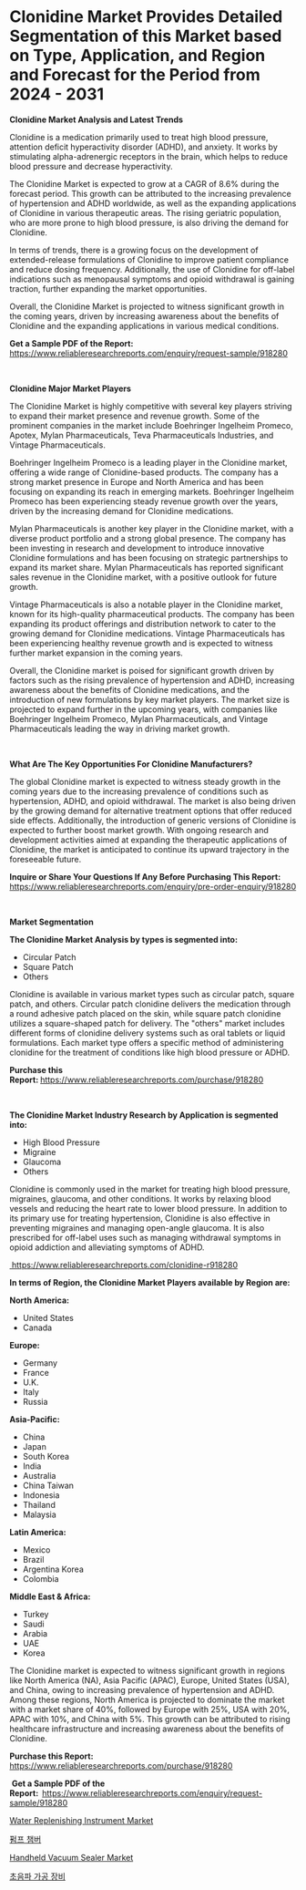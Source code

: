 <p><h1>Clonidine Market Provides Detailed Segmentation of this Market based on Type, Application, and Region and Forecast for the Period from 2024 - 2031</h1></p><p><strong>Clonidine Market Analysis and Latest Trends</strong></p>
<p><p>Clonidine is a medication primarily used to treat high blood pressure, attention deficit hyperactivity disorder (ADHD), and anxiety. It works by stimulating alpha-adrenergic receptors in the brain, which helps to reduce blood pressure and decrease hyperactivity.</p><p>The Clonidine Market is expected to grow at a CAGR of 8.6% during the forecast period. This growth can be attributed to the increasing prevalence of hypertension and ADHD worldwide, as well as the expanding applications of Clonidine in various therapeutic areas. The rising geriatric population, who are more prone to high blood pressure, is also driving the demand for Clonidine.</p><p>In terms of trends, there is a growing focus on the development of extended-release formulations of Clonidine to improve patient compliance and reduce dosing frequency. Additionally, the use of Clonidine for off-label indications such as menopausal symptoms and opioid withdrawal is gaining traction, further expanding the market opportunities.</p><p>Overall, the Clonidine Market is projected to witness significant growth in the coming years, driven by increasing awareness about the benefits of Clonidine and the expanding applications in various medical conditions.</p></p>
<p><strong>Get a Sample PDF of the Report:&nbsp;</strong> <a href="https://www.reliableresearchreports.com/enquiry/request-sample/918280">https://www.reliableresearchreports.com/enquiry/request-sample/918280</a></p>
<p>&nbsp;</p>
<p><strong>Clonidine Major Market Players</strong></p>
<p><p>The Clonidine Market is highly competitive with several key players striving to expand their market presence and revenue growth. Some of the prominent companies in the market include Boehringer Ingelheim Promeco, Apotex, Mylan Pharmaceuticals, Teva Pharmaceuticals Industries, and Vintage Pharmaceuticals.</p><p>Boehringer Ingelheim Promeco is a leading player in the Clonidine market, offering a wide range of Clonidine-based products. The company has a strong market presence in Europe and North America and has been focusing on expanding its reach in emerging markets. Boehringer Ingelheim Promeco has been experiencing steady revenue growth over the years, driven by the increasing demand for Clonidine medications.</p><p>Mylan Pharmaceuticals is another key player in the Clonidine market, with a diverse product portfolio and a strong global presence. The company has been investing in research and development to introduce innovative Clonidine formulations and has been focusing on strategic partnerships to expand its market share. Mylan Pharmaceuticals has reported significant sales revenue in the Clonidine market, with a positive outlook for future growth.</p><p>Vintage Pharmaceuticals is also a notable player in the Clonidine market, known for its high-quality pharmaceutical products. The company has been expanding its product offerings and distribution network to cater to the growing demand for Clonidine medications. Vintage Pharmaceuticals has been experiencing healthy revenue growth and is expected to witness further market expansion in the coming years.</p><p>Overall, the Clonidine market is poised for significant growth driven by factors such as the rising prevalence of hypertension and ADHD, increasing awareness about the benefits of Clonidine medications, and the introduction of new formulations by key market players. The market size is projected to expand further in the upcoming years, with companies like Boehringer Ingelheim Promeco, Mylan Pharmaceuticals, and Vintage Pharmaceuticals leading the way in driving market growth.</p></p>
<p>&nbsp;</p>
<p><strong>What Are The Key Opportunities For Clonidine Manufacturers?</strong></p>
<p><p>The global Clonidine market is expected to witness steady growth in the coming years due to the increasing prevalence of conditions such as hypertension, ADHD, and opioid withdrawal. The market is also being driven by the growing demand for alternative treatment options that offer reduced side effects. Additionally, the introduction of generic versions of Clonidine is expected to further boost market growth. With ongoing research and development activities aimed at expanding the therapeutic applications of Clonidine, the market is anticipated to continue its upward trajectory in the foreseeable future.</p></p>
<p><strong>Inquire or Share Your Questions If Any Before Purchasing This Report:</strong> <a href="https://www.reliableresearchreports.com/enquiry/pre-order-enquiry/918280">https://www.reliableresearchreports.com/enquiry/pre-order-enquiry/918280</a></p>
<p>&nbsp;</p>
<p><strong>Market Segmentation</strong></p>
<p><strong>The Clonidine Market Analysis by types is segmented into:</strong></p>
<p><ul><li>Circular Patch</li><li>Square Patch</li><li>Others</li></ul></p>
<p><p>Clonidine is available in various market types such as circular patch, square patch, and others. Circular patch clonidine delivers the medication through a round adhesive patch placed on the skin, while square patch clonidine utilizes a square-shaped patch for delivery. The "others" market includes different forms of clonidine delivery systems such as oral tablets or liquid formulations. Each market type offers a specific method of administering clonidine for the treatment of conditions like high blood pressure or ADHD.</p></p>
<p><strong>Purchase this Report:&nbsp;</strong><a href="https://www.reliableresearchreports.com/purchase/918280">https://www.reliableresearchreports.com/purchase/918280</a></p>
<p>&nbsp;</p>
<p><strong>The Clonidine Market Industry Research by Application is segmented into:</strong></p>
<p><ul><li>High Blood Pressure</li><li>Migraine</li><li>Glaucoma</li><li>Others</li></ul></p>
<p><p>Clonidine is commonly used in the market for treating high blood pressure, migraines, glaucoma, and other conditions. It works by relaxing blood vessels and reducing the heart rate to lower blood pressure. In addition to its primary use for treating hypertension, Clonidine is also effective in preventing migraines and managing open-angle glaucoma. It is also prescribed for off-label uses such as managing withdrawal symptoms in opioid addiction and alleviating symptoms of ADHD.</p></p>
<p><a href="https://www.reliableresearchreports.com/clonidine-r918280">&nbsp;https://www.reliableresearchreports.com/clonidine-r918280</a></p>
<p><strong>In terms of Region, the Clonidine Market Players available by Region are:</strong></p>
<p>
    <p> <strong> North America: </strong>
        <ul>
            <li>United States</li>
            <li>Canada</li>
        </ul>
        </p> 
    <p> <strong> Europe: </strong>
        <ul>
            <li>Germany</li>
            <li>France</li>
            <li>U.K.</li>
            <li>Italy</li>
            <li>Russia</li>
        </ul>
        </p> 
    <p> <strong> Asia-Pacific: </strong>
        <ul>
            <li>China</li>
            <li>Japan</li>
            <li>South Korea</li>
            <li>India</li>
            <li>Australia</li>
            <li>China Taiwan</li>
            <li>Indonesia</li>
            <li>Thailand</li>
            <li>Malaysia</li>
        </ul>
        </p> 
    <p> <strong> Latin America: </strong>
        <ul>
            <li>Mexico</li>
            <li>Brazil</li>
            <li>Argentina Korea</li>
            <li>Colombia</li>
        </ul>
        </p> 
    <p> <strong> Middle East & Africa: </strong>
        <ul>
            <li>Turkey</li>
            <li>Saudi</li>
            <li>Arabia</li>
            <li>UAE</li>
            <li>Korea</li>
        </ul>
    </p>
    </p>
<p><p>The Clonidine market is expected to witness significant growth in regions like North America (NA), Asia Pacific (APAC), Europe, United States (USA), and China, owing to increasing prevalence of hypertension and ADHD. Among these regions, North America is projected to dominate the market with a market share of 40%, followed by Europe with 25%, USA with 20%, APAC with 10%, and China with 5%. This growth can be attributed to rising healthcare infrastructure and increasing awareness about the benefits of Clonidine.</p></p>
<p><strong>Purchase this Report: </strong><a href="https://www.reliableresearchreports.com/purchase/918280">https://www.reliableresearchreports.com/purchase/918280</a></p>
<p>&nbsp;<strong>Get a Sample PDF of the Report:&nbsp;&nbsp;</strong><a href="https://www.reliableresearchreports.com/enquiry/request-sample/918280">https://www.reliableresearchreports.com/enquiry/request-sample/918280</a></p>
<p><strong></strong></p>
<p><p><a href="https://www.linkedin.com/pulse/water-replenishing-instrument-market-exploring-share-trends-5pamf">Water Replenishing Instrument Market</a></p><p><a href="https://github.com/mpodehpw07370073/Market-Research-Report-List-2/blob/main/971512050617.md">펌프 챔버</a></p><p><a href="https://www.linkedin.com/pulse/handheld-vacuum-sealer-market-share-evolution-growth-trends-b65kf?trackingId=c9i0NzA1TbFxDKNTM3LZsQ%3D%3D">Handheld Vacuum Sealer Market</a></p><p><a href="https://github.com/TobyKub4685/Market-Research-Report-List-1/blob/main/462849950618.md">초음파 가공 장비</a></p></p>